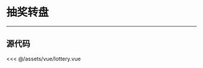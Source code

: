# 抽奖转盘

---

<lottery></lottery>

<script setup >
import Lottery from '../../assets/vue/lottery.vue'
</script>

## 源代码

<<< @/assets/vue/lottery.vue
